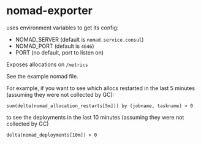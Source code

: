 # nomad-exporter

uses environment variables to get its config:

* NOMAD_SERVER (default is `nomad.service.consul`)
* NOMAD_PORT (default is `4646`)
* PORT (no default, port to listen on)

Exposes allocations on `/metrics`

See the example nomad file.

For example, if you want to see which allocs restarted in the last 5 minutes (assuming they were not collected by GC):

```sum(delta(nomad_allocation_restarts[5m])) by (jobname, taskname) > 0```

to see the deployments in the last 10 minutes (assuming they were not collected by GC)

```delta(nomad_deployments[10m]) > 0```